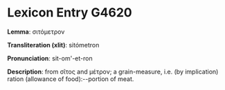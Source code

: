 # Lexicon Entry G4620

**Lemma**: σιτόμετρον

**Transliteration (xlit)**: sitómetron

**Pronunciation**: sit-om'-et-ron

**Description**:
from σῖτος and μέτρον; a grain-measure, i.e. (by implication) ration (allowance of food):--portion of meat.
